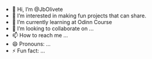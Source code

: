 - 👋 Hi, I’m @JbOlivete
- 👀 I’m interested in making fun projects that can share.
- 🌱 I’m currently learning at Odinn Course
- 💞️ I’m looking to collaborate on ...
- 📫 How to reach me ...
- 😄 Pronouns: ...
- ⚡ Fun fact: ...

<!---
JbOlivete/JbOlivete is a ✨ special ✨ repository because its `README.md` (this file) appears on your GitHub profile.
You can click the Preview link to take a look at your changes.
--->
